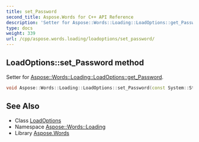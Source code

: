```yaml
---
title: set_Password
second_title: Aspose.Words for C++ API Reference
description: 'Setter for Aspose::Words::Loading::LoadOptions::get_Password.'
type: docs
weight: 339
url: /cpp/aspose.words.loading/loadoptions/set_password/
---
```

## LoadOptions::set_Password method


Setter for [Aspose::Words::Loading::LoadOptions::get_Password](../get_password/).

```cpp
void Aspose::Words::Loading::LoadOptions::set_Password(const System::String &value)
```

## See Also

* Class [LoadOptions](../)
* Namespace [Aspose::Words::Loading](../../)
* Library [Aspose.Words](../../../)
